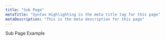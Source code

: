```yaml
---
title: "Sub Page"
metaTitle: "Syntax Highlighting is the meta title tag for this page"
metaDescription: "This is the meta description for this page"
---
```


Sub Page Example

